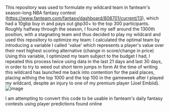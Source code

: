 This repository was used to formulate my wildcard team in fanteam's season-long NBA fantasy contest (https://www.fanteam.com/fantasy/dashboard/808701/current/13), which had a 10gbp buy in and pays out gbp30+ to the top 300 participants.
Roughly halfway through the season, I found my self around the 1300th position, with a stagnating team and thus decided to play my wildcard and used this repository to optimize my team:
I calculated the optimal team by introducing a variable I called 'value' which represents a player's value over their next highest scoring alternative (change in score/change in price)
Using this variable, I optimized my team subject to the budget I had, I repeated this process twice using data in the last 21 days and last 30 days, in order to try to weed out short term jumps in form
At the time of writing this wildcard has launched me back into contention for the paid places, placing withing the top 1000 and the top 100 in the gameweek after I played my wildcard, despite an injury to one of my premium player (Joel Embiid).
![image](https://github.com/Mattxibby/Fanteam_NBA_Season_optimizer/assets/157139305/3a880ed6-8490-47a5-ad96-b641e5fa40c1)

I am attempting to convert this code to be usable in fanteam's daily fantasy contests using player predictions found online
